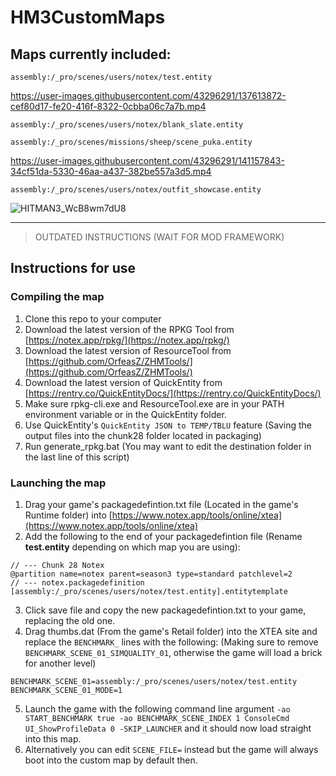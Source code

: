 # HM3CustomMaps

## Maps currently included:

`assembly:/_pro/scenes/users/notex/test.entity`

https://user-images.githubusercontent.com/43296291/137613872-cef80d17-fe20-416f-8322-0cbba06c7a7b.mp4

`assembly:/_pro/scenes/users/notex/blank_slate.entity`

`assembly:/_pro/scenes/missions/sheep/scene_puka.entity`

https://user-images.githubusercontent.com/43296291/141157843-34cf51da-5330-46aa-a437-382be557a3d5.mp4

`assembly:/_pro/scenes/users/notex/outfit_showcase.entity`

![HITMAN3_WcB8wm7dU8](https://user-images.githubusercontent.com/43296291/141782804-c58f4297-a31e-47b9-a6f3-9b51da46a77f.png)


---

> OUTDATED INSTRUCTIONS (WAIT FOR MOD FRAMEWORK)

## Instructions for use

### Compiling the map

1. Clone this repo to your computer
2. Download the latest version of the RPKG Tool from [https://notex.app/rpkg/](https://notex.app/rpkg/)
3. Download the latest version of ResourceTool from [https://github.com/OrfeasZ/ZHMTools/](https://github.com/OrfeasZ/ZHMTools/)
4. Download the latest version of QuickEntity from [https://rentry.co/QuickEntityDocs/](https://rentry.co/QuickEntityDocs/)
5. Make sure rpkg-cli.exe and ResourceTool.exe are in your PATH environment variable or in the QuickEntity folder.
6. Use QuickEntity's `QuickEntity JSON to TEMP/TBLU` feature (Saving the output files into the chunk28 folder located in packaging)
7. Run generate_rpkg.bat (You may want to edit the destination folder in the last line of this script)

### Launching the map

1. Drag your game's packagedefintion.txt file (Located in the game's Runtime folder) into [https://www.notex.app/tools/online/xtea](https://www.notex.app/tools/online/xtea)
2. Add the following to the end of your packagedefintion file (Rename **test.entity** depending on which map you are using):

```
// --- Chunk 28 Notex
@partition name=notex parent=season3 type=standard patchlevel=2
// --- notex.packagedefinition
[assembly:/_pro/scenes/users/notex/test.entity].entitytemplate
```

3. Click save file and copy the new packagedefintion.txt to your game, replacing the old one.
4. Drag thumbs.dat (From the game's Retail folder) into the XTEA site and replace the `BENCHMARK_` lines with the following: (Making sure to remove `BENCHMARK_SCENE_01_SIMQUALITY_01`, otherwise the game will load a brick for another level)

```
BENCHMARK_SCENE_01=assembly:/_pro/scenes/users/notex/test.entity
BENCHMARK_SCENE_01_MODE=1
```

5. Launch the game with the following command line argument `-ao START_BENCHMARK true -ao BENCHMARK_SCENE_INDEX 1 ConsoleCmd UI_ShowProfileData 0 -SKIP_LAUNCHER` and it should now load straight into this map.
6. Alternatively you can edit `SCENE_FILE=` instead but the game will always boot into the custom map by default then.
